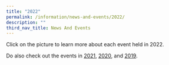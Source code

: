 ```yaml
---
title: "2022"
permalink: /information/news-and-events/2022/
description: ""
third_nav_title: News And Events
---
```

<p>Click on the picture to learn more about each event held in 2022.</p>

<p>Do also check out the events in&nbsp;<a href="/information/news-and-events/2021" target="_blank" rel="noopener">2021</a>,&nbsp;<a href="/information/news-and-events/2020" target="_blank" rel="noopener">2020</a>, and&nbsp;<a href="/information/news-and-events/2019" target="_blank" rel="noopener">2019</a>.</p>
